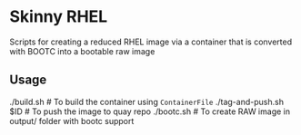 # Skinny RHEL

Scripts for creating a reduced RHEL image via a container that is converted with BOOTC into a bootable raw image

## Usage

./build.sh # To build the container using `ContainerFile`
./tag-and-push.sh $ID # To push the image to quay repo
./bootc.sh # To create RAW image in output/ folder with bootc support
